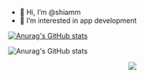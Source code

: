 - 👋 Hi, I’m @shiamm
- 👀 I’m interested in app development

[![Anurag's GitHub stats](https://github-readme-stats.vercel.app/api?username=shiamm)](https://github.com/anuraghazra/github-readme-stats)

![Anurag's GitHub stats](https://github-readme-stats.vercel.app/api?username=shiamm&show_icons=true)


<div align="center">
<img src="https://komarev.com/ghpvc/?username=shiamm&&style=flat-square" align="center" />
</div>  
<!---
- 💞️ I’m looking to collaborate on ...
- 📫 How to reach me ...
shiamm/shiamm is a ✨ special ✨ repository because its `README.md` (this file) appears on your GitHub profile.
You can click the Preview link to take a look at your changes.
--->
